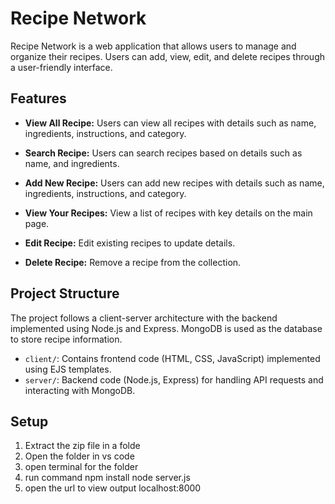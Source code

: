 # Recipe Network

Recipe Network is a web application that allows users to manage and organize their recipes. Users can add, view, edit, and delete recipes through a user-friendly interface.

## Features

- **View All Recipe:** Users can view all recipes with details such as name, ingredients, instructions, and category.

- **Search Recipe:** Users can search recipes based on details such as name, and ingredients.

- **Add New Recipe:** Users can add new recipes with details such as name, ingredients, instructions, and category.

- **View Your Recipes:** View a list of recipes with key details on the main page.

- **Edit Recipe:** Edit existing recipes to update details.

- **Delete Recipe:** Remove a recipe from the collection.

## Project Structure

The project follows a client-server architecture with the backend implemented using Node.js and Express. MongoDB is used as the database to store recipe information.

- `client/`: Contains frontend code (HTML, CSS, JavaScript) implemented using EJS templates.
- `server/`: Backend code (Node.js, Express) for handling API requests and interacting with MongoDB.

## Setup

1. Extract the zip file in a folde
2. Open the folder in vs code
3. open terminal for the folder
4. run command
   npm install
   node server.js
5. open the url to view output
   localhost:8000
